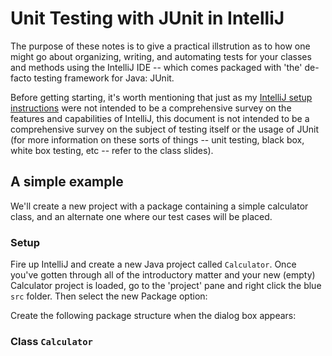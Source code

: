 # Unit Testing with JUnit in IntelliJ

The purpose of these notes is to give a practical illstrution as to how one might go about organizing, writing, and automating tests for your classes and methods using the IntelliJ IDE -- which comes packaged with 'the' de-facto testing framework for Java: JUnit. 

Before getting starting, it's worth mentioning that just as my [IntelliJ setup instructions]() were not intended to be a comprehensive survey on the features and capabilities of IntelliJ, this document is not intended to be a comprehensive survey on the subject of testing itself or the usage of JUnit (for more information on these sorts of things -- unit testing, black box, white box testing, etc -- refer to the class slides). 

## A simple example

We'll create a new project with a package containing a simple calculator class, and an alternate one where our test cases will be placed.

### Setup

Fire up IntelliJ and create a new Java project called `Calculator`. Once you've gotten through all of the introductory matter and your new (empty) Calculator project is loaded, go to the 'project' pane and right click the blue `src` folder. Then select the new Package option:


Create the following package structure when the dialog box appears:




### Class `Calculator`

